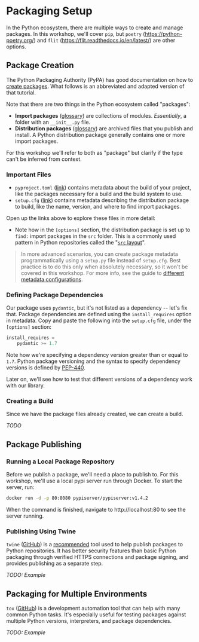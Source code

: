# Packaging Setup

In the Python ecosystem, there are multiple ways to create and manage packages.  In this workshop, we'll cover `pip`, but `poetry` (https://python-poetry.org/) and `flit` (https://flit.readthedocs.io/en/latest/) are other options.


## Package Creation

The Python Packaging Authority (PyPA) has good documentation on how to [create packages](https://packaging.python.org/en/latest/tutorials/packaging-projects/).  What follows is an abbreviated and adapted version of that tutorial.

Note that there are two things in the Python ecosystem called "packages":

- **Import packages** ([glossary](https://packaging.python.org/en/latest/glossary/#term-Import-Package)) are collections of modules.  _Essentially_, a folder with an `__init__.py` file.
- **Distribution packages** ([glossary](https://packaging.python.org/en/latest/glossary/#term-Distribution-Package)) are archived files that you publish and install.  A Python distribution package generally contains one or more import packages.

For this workshop we'll refer to both as "package" but clarify if the type can't be inferred from context.

### Important Files

- `pyproject.toml` ([link](../../../pyproject.toml)) contains metadata about the build of your project, like the packages necessary for a build and the build system to use.
- `setup.cfg` ([link](../../../setup.cfg)) contains metadata describing the distribution package to build, like the name, version, and where to find import packages.

Open up the links above to explore these files in more detail:  

- Note how in the `[options]` section, the distribution package is set up to `find:` import packages in the `src` folder.  This is a commonly used pattern in Python repositories called the "[`src` layout](https://setuptools.pypa.io/en/latest/userguide/declarative_config.html#using-a-src-layout)".

> In more advanced scenarios, you can create package metadata programmatically using a `setup.py` file instead of `setup.cfg`.  Best practice is to do this only when absolutely necessary, so it won't be covered in this workshop.  For more info, see the guide to [different metadata configurations](https://packaging.python.org/en/latest/tutorials/packaging-projects/#configuring-metadata).

### Defining Package Dependencies

Our package uses `pydantic`, but it's not listed as a dependency -- let's fix that.  Package dependencies are defined using the `install_requires` option in metadata.  Copy and paste the following into the `setup.cfg` file, under the `[options]` section:

```py
install_requires =
    pydantic >= 1.7
```

Note how we're specifying a dependency version greater than or equal to `1.7`.  Python package versioning and the syntax to specify dependency versions is defined by [PEP-440](https://peps.python.org/pep-0440/).

Later on, we'll see how to test that different versions of a dependency work with our library.

### Creating a Build

Since we have the package files already created, we can create a build.

_TODO_

## Package Publishing

### Running a Local Package Repository

Before we publish a package, we'll need a place to publish to.  For this workshop, we'll use a local pypi server run through Docker.  To start the server, run:

```sh
docker run -d -p 80:8080 pypiserver/pypiserver:v1.4.2
```

When the command is finished, navigate to http://localhost:80 to see the server running.

### Publishing Using Twine

`twine` ([GitHub](https://github.com/pypa/twine)) is a [recommended](https://packaging.python.org/en/latest/tutorials/packaging-projects/#uploading-the-distribution-archives) tool used to help publish packages to Python repositories.  It has better security features than basic Python packaging through verified HTTPS connections and package signing, and provides publishing as a separate step. 

_TODO: Example_

## Packaging for Multiple Environments

`tox` ([GitHub](https://github.com/tox-dev/tox)) is a development automation tool that can help with many common Python tasks.  It's especially useful for testing packages against multiple Python versions, interpreters, and package dependencies.

_TODO: Example_
